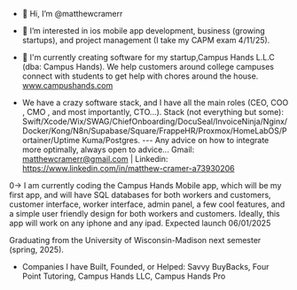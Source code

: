 - 👋 Hi, I’m @matthewcramerr 
- 👀 I’m interested in ios mobile app development, business (growing startups), and project management (I take my CAPM exam 4/11/25).

  
- 🌱 I'm currently creating software for my startup,Campus Hands L.L.C (dba: Campus Hands). We help customers around college campuses connect with students to get help with chores around the house. www.campushands.com
- We have a crazy software stack, and I have all the main roles (CEO, COO , CMO , and most importantly, CTO...). Stack (not everything but some): Swift/Xcode/Wix/SWAG/ChiefOnboarding/DocuSeal/InvoiceNinja/Nginx/Docker/Kong/N8n/Supabase/Square/FrappeHR/Proxmox/HomeLabOS/Portainer/Uptime Kuma/Postgres. --- Any advice on how to integrate more optimally, always open to advice... Gmail: matthewcramerr@gmail.com | Linkedin: https://www.linkedin.com/in/matthew-cramer-a73930206

  


0-> I am currently coding the Campus Hands Mobile app, which will be my first app, and will have SQL databases for both workers and customers, customer interface, worker interface, admin panel, a few cool features, and a simple user friendly design for both workers and customers. Ideally, this app will work on any iphone and any ipad. Expected launch 06/01/2025

Graduating from the University of Wisconsin-Madison next semester (spring, 2025).

- Companies I have Built, Founded, or Helped: Savvy BuyBacks, Four Point Tutoring, Campus Hands LLC, Campus Hands Pro


<!---
matthewcramerr/matthewcramerr is a ✨ special ✨ repository because its `README.md` (this file) appears on your GitHub profile.
You can click the Preview link to take a look at your changes.
--->
